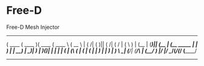 # Free-D
Free-D Mesh Injector

 _______  _______  _______  _______      ______  
(  ____ \(  ____ )(  ____ \(  ____ \    (  __  \ 
| (    \/| (    )|| (    \/| (    \/    | (  \  )
| (__    | (____)|| (__    | (__  _____ | |   ) |
|  __)   |     __)|  __)   |  __)(_____)| |   | |
| (      | (\ (   | (      | (          | |   ) |
| )      | ) \ \__| (____/\| (____/\    | (__/  )
|/       |/   \__/(_______/(_______/    (______/ 

-------------------------------------------------
